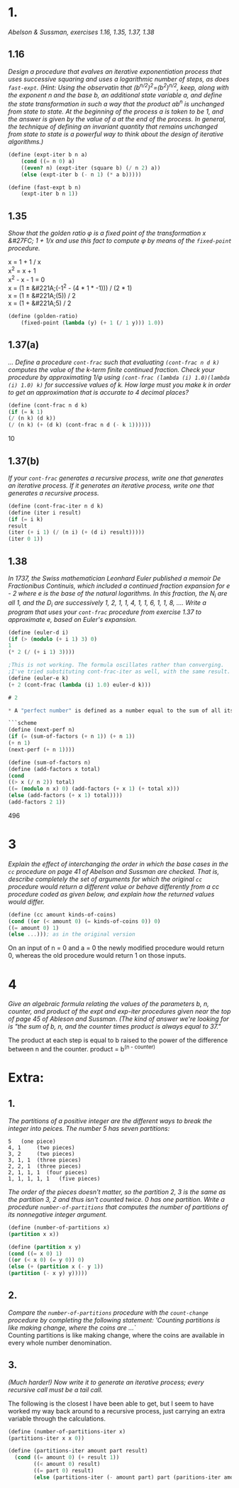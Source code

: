 
# 1.

*Abelson & Sussman, exercises 1.16, 1.35, 1.37, 1.38*

## 1.16

*Design a procedure that evalves an iterative exponentiation process that uses successive squaring and uses a logarithmic number of steps, as does `fast-expt`. (Hint: Using the observatin that (b<sup>n/2</sup>)<sup>2</sup>=(b<sup>2</sup>)<sup>n/2</sup>, keep, along with the exponent n and the base b, an additional state variable a, and define the state transformation in such a way that the product ab<sup>n</sup> is unchanged from state to state. At the beginning of the process a is taken to be 1, and the answer is given by the value of a at the end of the process. In general, the technique of defining an invariant quantity that remains unchanged from state to state is a powerful way to think about the design of iterative algorithms.)*

```scheme
(define (expt-iter b n a)
	(cond ((= n 0) a)
	((even? n) (expt-iter (square b) (/ n 2) a))
	(else (expt-iter b (- n 1) (* a b)))))

(define (fast-expt b n)
	(expt-iter b n 1))
```
## 1.35

*Show that the golden ratio &#966; is a fixed point of the transformation x &#27FC; 1 + 1/x and use this fact to compute &#966; by means of the `fixed-point` procedure.*

x = 1 + 1 / x  
 x<sup>2</sup> = x + 1  
x<sup>2</sup> - x - 1 = 0  
x = (1 &#177; &#221A;(-1<sup>2</sup> - (4 * 1 * -1))) / (2 * 1)  
x = (1 &#177; &#221A;(5)) / 2  
x = (1 + &#221A;5) / 2  

```scheme
(define (golden-ratio)
	(fixed-point (lambda (y) (+ 1 (/ 1 y))) 1.0))
```

## 1.37(a)

*... Define a procedure `cont-frac` such that evaluating `(cont-frac n d k)` computes the value of the k-term finite continued fraction. Check your procedure by approximating 1/&#966; using `(cont-frac (lambda (i) 1.0)(lambda (i) 1.0) k)` for successive values of k. How large must you make k in order to get an approximation that is accurate to 4 decimal places?*

```scheme
(define (cont-frac n d k)
(if (= k 1)
(/ (n k) (d k))
(/ (n k) (+ (d k) (cont-frac n d (- k 1))))))
```
10

## 1.37(b)

*If your `cont-frac` generates a recursive process, write one that generates an iterative process. If it generates an iterative process, write one that generates a recursive process.*
```scheme
(define (cont-frac-iter n d k)
(define (iter i result)
(if (= i k)
result
(iter (+ i 1) (/ (n i) (+ (d i) result)))))
(iter 0 1))
```

## 1.38

*In 1737, the Swiss mathematician Leonhard Euler published a memoir De Fractionibus Continuis, which included a continued fraction expansion for e - 2 where e is the base of the natural logarithms. In this fraction, the N<sub>i</sub> are all 1, and the D<sub>i</sub> are successively 1, 2, 1, 1, 4, 1, 1, 6, 1, 1, 8, .... Write a program that uses your `cont-frac` procedure from exercise 1.37 to approximate e, based on Euler's expansion.*

```scheme
(define (euler-d i)
(if (> (modulo (+ i 1) 3) 0)
1
(* 2 (/ (+ i 1) 3))))

;This is not working. The formula oscillates rather than converging.
;I've tried substituting cont-frac-iter as well, with the same result.
(define (euler-e k)
(+ 2 (cont-frac (lambda (i) 1.0) euler-d k)))

# 2

* A "perfect number" is defined as a number equal to the sum of all its factors less than itself. For example, the first perfect number is 6, because its factors are 1, 2, 3, and 6, and 1+2+3=6. The second perfect number is 28, because 1+2+4+7+14=28. What is the third perfect number? Write a procedure `(next-perf n)` that tests numbers starting with n and continuing with n+1, n+2, etc. until a perfect number is found. Then you can evaluate `(next-perf 29)` to solve the problem. Hint: you'll need a `sum-of-factors` subprocedure.*

```scheme
(define (next-perf n)
(if (= (sum-of-factors (+ n 1)) (+ n 1))
(+ n 1)
(next-perf (+ n 1))))

(define (sum-of-factors n)
(define (add-factors x total)
(cond
((> x (/ n 2)) total)
((= (modulo n x) 0) (add-factors (+ x 1) (+ total x)))
(else (add-factors (+ x 1) total))))
(add-factors 2 1))
```
496

# 3

*Explain the effect of interchanging the order in which the base cases in the `cc` procedure on page 41 of Abelson and Sussman are checked. That is, describe completely the set of arguments for which the original `cc` procedure would return a different value or behave differently from a cc procedure coded as given below, and explain how the returned values would differ.*  
```scheme
(define (cc amount kinds-of-coins)
(cond ((or (< amount 0) (= kinds-of-coins 0)) 0)
((= amount 0) 1)
(else ...))); as in the original version
```

On an input of n = 0 and a = 0 the newly modified procedure would return 0, whereas the old procedure would return 1 on those inputs.

# 4

*Give an algebraic formula relating the values of the parameters b, n, counter, and product of the expt and exp-iter procedures given near the top of page 45 of Ableson and Sussman. (The kind of answer we're looking for is "the sum of b, n, and the counter times product is always equal to 37."*

The product at each step is equal to b raised to the power of the difference between n and the counter.
product = b<sup>(n - counter)</sup>

# Extra:

## 1.

*The partitions of a positive integer are the different ways to break the integer into peices. The number 5 has seven partitions:*  
```
5   (one piece)
4, 1	 (two pieces)
3, 2	 (two pieces)
3, 1, 1	 (three pieces)  
2, 2, 1	 (three pieces)
2, 1, 1, 1	(four pieces)
1, 1, 1, 1, 1	(five pieces)
```
*The order of the pieces doesn't matter, so the partition 2, 3 is the same as the partition 3, 2 and thus isn't counted twice. 0 has one partition.
Write a procedure `number-of-partitions` that computes the number of partitions of its nonnegative integer argument.*

```scheme
(define (number-of-partitions x)
(partition x x))

(define (partition x y)
(cond ((= x 0) 1)
((or (< x 0) (= y 0)) 0)
(else (+ (partition x (- y 1))
(partition (- x y) y)))))
```

## 2.

*Compare the `number-of-partitions` procedure with the `count-change` procedure by completing the following statement: 'Counting partitions is like making change, where the coins are ...`*  
Counting partitions is like making change, where the coins are available in every whole number denomination.

## 3.

*(Much harder!) Now write it to generate an iterative process; every recursive call must be a tail call.*

The following is the closest I have been able to get, but I seem to have worked my way back around to a recursive process, just carrying an extra variable through the calculations.
```scheme
(define (number-of-partitions-iter x)
(partitions-iter x x 0))

(define (partitions-iter amount part result)
  (cond ((= amount 0) (+ result 1))
        ((< amount 0) result)
        ((= part 0) result)
        (else (partitions-iter (- amount part) part (paritions-iter amount (- part 1) result)))))
```